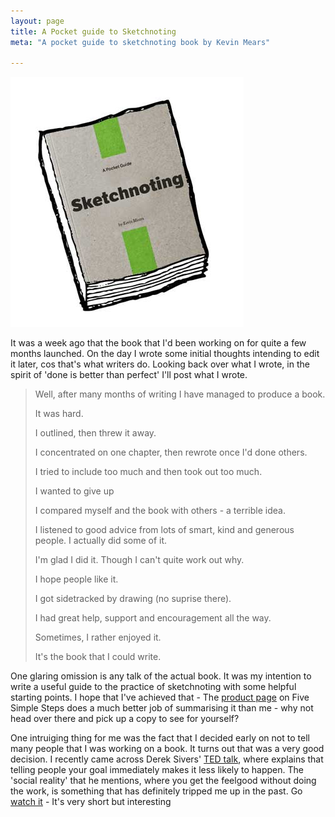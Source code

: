 ```yaml
---
layout: page
title: A Pocket guide to Sketchnoting
meta: "A pocket guide to sketchnoting book by Kevin Mears"

---
```



[![Pocketguide Cover](/images/ou-workshop/pocketguide-cover.jpg)](http://www.fivesimplesteps.com/products/sketchnoting)


It was a week ago that the book that I'd been working on for quite a few months launched. On the day I wrote some initial thoughts intending to edit it later, cos that's what writers do. Looking back over what I wrote, in the spirit of 'done is better than perfect' I'll post what I wrote.

> Well, after many months of writing I have managed to produce a book.
>
> It was hard.
>
> I outlined, then threw it away.
>
> I concentrated on one chapter, then rewrote once I'd done others.
>
> I tried to include too much and then took out too much.
>
> I wanted to give up
>
> I compared myself and the book with others - a terrible idea.
>
> I listened to good advice from lots of smart, kind and generous people. I actually did some of it.
>
> I'm glad I did it. Though I can't quite work out why.
>
> I hope people like it.
>
> I got sidetracked by drawing (no suprise there).
>
> I had great help, support and encouragement all the way.
>
> Sometimes, I rather enjoyed it.
>
> It's the book that I could write.

One glaring omission is any talk of the actual book. It was my intention to write a useful guide to the practice of sketchnoting with some helpful starting points. I hope that I've achieved that - The [product page](http://www.fivesimplesteps.com/products/sketchnoting) on Five Simple Steps does a much better job of summarising it than me - why not head over there and pick up a copy to see for yourself?

One intruiging thing for me was the fact that I decided early on not to tell many people that I was working on a book. It turns out that was a very good decision. I recently came across Derek Sivers' [TED talk](http://www.ted.com/talks/derek_sivers_keep_your_goals_to_yourself), where explains that telling people your goal immediately makes it less likely to happen. The 'social reality' that he mentions, where you get the feelgood without doing the work, is something that has definitely tripped me up in the past. Go [watch it](http://www.ted.com/talks/derek_sivers_keep_your_goals_to_yourself) - It's very short but interesting

